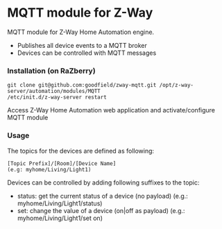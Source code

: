 MQTT module for Z-Way  
============================================

MQTT module for Z-Way Home Automation engine. 

+ Publishes all device events to a MQTT broker
+ Devices can be controlled with MQTT messages


### Installation (on RaZberry)
    
    git clone git@github.com:goodfield/zway-mqtt.git /opt/z-way-server/automation/modules/MQTT
    /etc/init.d/z-way-server restart
    
Access Z-Way Home Automation web application and activate/configure MQTT module

### Usage
The topics for the devices are defined as following:

    [Topic Prefix]/[Room]/[Device Name]
    (e.g: myhome/Living/Light1)

Devices can be controlled by adding following suffixes to the topic:

+ status: get the current status of a device (no payload)
(e.g.: myhome/Living/Light1/status)
+ set: change the value of a device (on|off as payload) 
(e.g.: myhome/Living/Light1/set on)



